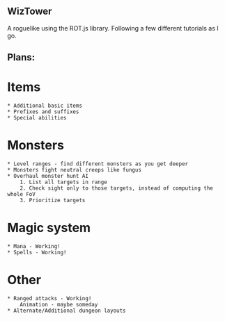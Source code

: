 ## WizTower

A roguelike using the ROT.js library.  Following a few different tutorials as I go.


## Plans:

# Items
	* Additional basic items
	* Prefixes and suffixes
	* Special abilities

# Monsters
	* Level ranges - find different monsters as you get deeper
	* Monsters fight neutral creeps like fungus
	* Overhaul monster hunt AI
		1. List all targets in range
		2. Check sight only to those targets, instead of computing the whole FoV
		3. Prioritize targets
		
# Magic system
	* Mana - Working!
	* Spells - Working!
	
# Other
	* Ranged attacks - Working!
		Animation - maybe someday
	* Alternate/Additional dungeon layouts
